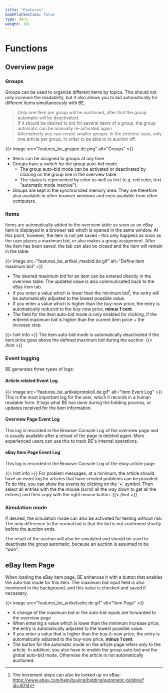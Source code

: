 ```yaml
---
title: "Features"
bookFlatSection: false
type: docs
weight: 101
---
```


# Functions

## Overview page

### Groups
Groups can be used to organize different items by topics. This should not only increase the readability, 
but it also allows you to bid automatically for different items simultaneously with BE.

> Only one Item per group will be auctioned, after that the group automatic will be deactivated.  
> If it should be desired to bid for several items of a group, the group automatic can be manually re-activated again  
> Alternatively you can create smaller groups. In the extreme case, only one article per group, in order to be able to
> to auction off. 
 
{{< image src="features_be_gruppe.de.png" alt="Groups" >}}

* Items can be assigned to groups at any time
* Groups have a switch for the group auto-bid mode
    * The group auto-bid mode can be activated or deactivated by clicking on the group line in the overview table.
    * The status is represented by color as well as text (e.g. red color, text "automatic mode inactive").
* Groups are kept in the synchronized memory area. They are therefore also available in other browser windows and even 
  available from other computers.

### Items
Items are automatically added to the overview table as soon as an eBay item is displayed in a browser tab which is
opened in the same window. At this point, however, the item is not yet saved - this only happens as soon as the user
places a maximum bid, or also makes a group assignment. After the item has been saved, the tab can also be closed
and the item will remain in the table.

{{< image src="features_be_artikel_maxbid.de.gif" alt="Define item maximum bid" >}}

* The desired maximum bid for an item can be entered directly in the overview table.
  The updated value is also communicated back to the eBay item tab.
* If you enter a value which is lower than the minimum bid[^1], the entry will be automatically adjusted to the
  lowest possible value.
* If you enter a value which is higher than the buy-now price, the entry is automatically 
  reduced to the buy-now price, **minus 1 cent**.
* The field for the item auto-bid mode is only enabled for clicking, if the entered maximum bid is higher than
  the current item price + the increase step.

{{< hint info >}}
The item auto-bid mode is automatically deactivated if the item price goes above the defined maximum bid during the auction.
{{< /hint >}}

### Event logging
BE generates three types of logs:

#### Article related Event Log
{{< image src="features_be_artikelprotokoll.de.gif" alt="Item Event Log" >}}
This is the most important log for the user, which it records in a human readable form.
It logs what BE has done during the bidding process, or updates received for the item information.

#### Overview Page Event Log
This log is recorded in the Browser Console Log of the overview page and is usually available after a reload
of the page is deleted again. More experienced users can use this to track BE's internal operations.

#### eBay Item Page Event Log
This log is recorded in the Browser Console Log of the ebay article page.

{{< hint info >}}
For problem messages, at a minimum, the article should have an event log for articles that have created problems
can be provided. To do this, you can show the events by clicking on the '+' symbol. Then select all entries with the
the mouse (scroll all the way down to get all the entries) and then copy with the right mouse button.
{{< /hint >}}

### Simulation mode
If desired, the simulation mode can also be activated for testing without risk.
The only difference to the normal bid is that the bid is not confirmed shortly before the auction ends.

The result of the auction will also be simulated and should be used to deactivate the group automatic,
because an auction is assumed to be "won".

## eBay Item Page
When loading the eBay item page, BE enhances it with a button that enables the auto-bid mode for this item.
The maximum bid input field is also monitored in the background, and this value is checked and saved if necessary. 

{{< image src="features_be_artikelseite.de.gif" alt="Item Page" >}}

* A change of the maximum bid or the auto-bid inputs are forwarded to the overview page
* When entering a value which is lower than the minimum increase price, the entry is automatically adjusted to the
  lowest possible value.
* If you enter a value that is higher than the buy-it-now price, the entry is automatically 
  adjusted to the buy-now price, **minus 1 cent**.
* The button for the automatic mode on the article page refers only to the article. In addition, you also have to 
  enable the group auto-bid and the global auto-bid mode. Otherwise the article is not automatically auctioned. 

[^1]: The increment steps can also be looked up on eBay: https://www.ebay.com/help/buying/bidding/automatic-bidding?id=4014 